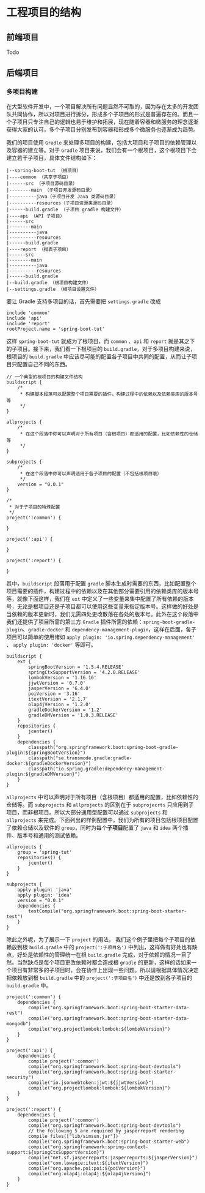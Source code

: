 # 工程项目的结构

## 前端项目

Todo

## 后端项目

### 多项目构建

在大型软件开发中，一个项目解决所有问题显然不可取的，因为存在太多的开发团队共同协作，所以对项目进行拆分，形成多个子项目的形式是普遍存在的。而且一个子项目只专注自己的逻辑也易于维护和拓展，现在随着容器和微服务的理念逐渐获得大家的认可，多个子项目分别发布到容器和形成多个微服务也逐渐成为趋势。

我们的项目使用 `Gradle` 来处理多项目的构建，包括大项目和子项目的依赖管理以及容器的建立等。对于 `Gradle` 项目来说，我们会有一个根项目，这个根项目下会建立若干子项目，具体文件结构如下：

```
|--spring-boot-tut （根项目）
|----common （共享子项目）
|------src （子项目源码目录）
|--------main （子项目开发源码目录）
|----------java（子项目开发 Java 类源码目录）
|----------resources（子项目资源类源码目录）
|------build.gradle （子项目 gradle 构建文件）
|----api （API 子项目）
|------src
|--------main
|----------java
|----------resources
|------build.gradle
|----report （报表子项目）
|------src
|--------main
|----------java
|----------resources
|------build.gradle
|--build.gradle （根项目构建文件）
|--settings.gradle （根项目设置文件）
```

要让 Gradle 支持多项目的话，首先需要把 `settings.gradle` 改成

```
include 'common'
include 'api'
include 'report'
rootProject.name = 'spring-boot-tut'
```

这样 `spring-boot-tut` 就成为了根项目，而 `common` 、`api` 和 `report` 就是其之下的子项目。接下来，我们看一下根项目的 `build.gradle`，对于多项目构建来说，根项目的 `build.gradle` 中应该尽可能的配置各子项目中共同的配置，从而让子项目只配置自己不同的东西。

```
// 一个典型的根项目的构建文件结构
buildscript {
    /*
     * 构建脚本段落可以配置整个项目需要的插件，构建过程中的依赖以及依赖类库的版本号等
     */
}

allprojects {
    /*
     * 在这个段落中你可以声明对于所有项目（含根项目）都适用的配置，比如依赖性的仓储等
     */
}

subprojects {
    /*
     * 在这个段落中你可以声明适用于各子项目的配置（不包括根项目哦）
     */
    version = "0.0.1"
}

/*
 * 对于子项目的特殊配置
 */
project(':common') {

}

project(':api') {

}

project(':report') {

}
```

其中，`buildscript` 段落用于配置 `gradle` 脚本生成时需要的东西，比如配置整个项目需要的插件，构建过程中的依赖以及在其他部分需要引用的依赖类库的版本号等，就像下面这样，我们在 `ext` 中定义了一些变量来集中配置了所有依赖的版本号，无论是根项目还是子项目都可以使用这些变量来指定版本号。这样做的好处是当依赖的版本更新时，我们无需四处更改散落在各处的版本号。此外在这个段落中我们还提供了项目所需的第三方 `Gradle` 插件所需的依赖：`spring-boot-gradle-plugin`、`gradle-docker` 和 `dependency-management-plugin`，这样在后面，各子项目可以简单的使用诸如 `apply plugin: 'io.spring.dependency-management'` 、 `apply plugin: 'docker'` 等即可。

```
buildscript {
    ext {
        springBootVersion = '1.5.4.RELEASE'
        springCtxSupportVersion = '4.2.0.RELEASE'
        lombokVersion = '1.16.16'
        jjwtVersion = '0.7.0'
        jasperVersion = '6.4.0'
        poiVersion = '3.16'
        itextVersion = '2.1.7'
        olap4jVersion = '1.2.0'
        gradleDockerVersion = '1.2'
        gradleDMVersion = '1.0.3.RELEASE'
    }
    repositories {
        jcenter()
    }
    dependencies {
        classpath("org.springframework.boot:spring-boot-gradle-plugin:${springBootVersion}")
        classpath("se.transmode.gradle:gradle-docker:${gradleDockerVersion}")
        classpath("io.spring.gradle:dependency-management-plugin:${gradleDMVersion}")
    }
}
```

`allprojects` 中可以声明对于所有项目（含根项目）都适用的配置，比如依赖性的仓储等。而 `subprojects` 和 `allprojects` 的区别在于 `subprojecrts` 只应用到子项目，而非根项目。所以大部分通用型配置可以通过 `subprojects` 和 `allprojects` 来完成。下面列出的样例配置中，我们为所有的项目包括根项目配置了依赖仓储以及软件的 `group`，同时为每个**子项目**配置了 `java` 和 `idea` 两个插件、版本号和通用的测试依赖。

```
allprojects {
    group = 'spring-tut'
    repositories() {
        jcenter()
    }
}

subprojects {
    apply plugin: 'java'
    apply plugin: 'idea'
    version = "0.0.1"
    dependencies {
        testCompile("org.springframework.boot:spring-boot-starter-test")
    }
}
```



除此之外呢，为了展示一下 `project` 的用法， 我们这个例子里把每个子项目的依赖放到根 `build.gradle` 中的 `project(':子项目名')` 中列出，这样做有好处也有缺点，好处是依赖性的管理统一在根 `build.gradle` 完成，对于依赖的情况一目了然。当然缺点是每个项目更改依赖时都会造成根 `gradle` 的更新，这样的话如果一个项目有非常多的子项目时，会在协作上出现一些问题。所以请根据具体情况决定把依赖放到根 `build.gradle` 中的 `project(':子项目名')` 中还是放到各子项目的 `build.gradle` 中。

```
project(':common') {
    dependencies {
        compile("org.springframework.boot:spring-boot-starter-data-rest")
        compile("org.springframework.boot:spring-boot-starter-data-mongodb")
        compile("org.projectlombok:lombok:${lombokVersion}")
    }
}

project(':api') {
    dependencies {
        compile project(':common')
        compile("org.springframework.boot:spring-boot-devtools")
        compile("org.springframework.boot:spring-boot-starter-security")
        compile("io.jsonwebtoken:jjwt:${jjwtVersion}")
        compile("org.projectlombok:lombok:${lombokVersion}")
    }
}

project(':report') {
    dependencies {
        compile project(':common')
        compile("org.springframework.boot:spring-boot-devtools")
        // the following 5 are required by jasperreport rendering
        compile files(["lib/simsun.jar"])
        compile("org.springframework.boot:spring-boot-starter-web")
        compile("org.springframework:spring-context-support:${springCtxSupportVersion}")
        compile("net.sf.jasperreports:jasperreports:${jasperVersion}")
        compile("com.lowagie:itext:${itextVersion}")
        compile("org.apache.poi:poi:${poiVersion}")
        compile("org.olap4j:olap4j:${olap4jVersion}")
    }
}
```



